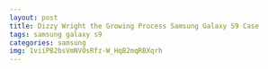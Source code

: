 ```yaml
---
layout: post
title: Dizzy Wright the Growing Process Samsung Galaxy S9 Case
tags: samsung galaxy s9
categories: samsung
img: 1viiPB2bsVmNVOsRfz-W_HqB2mqRBXqrh
---
```


